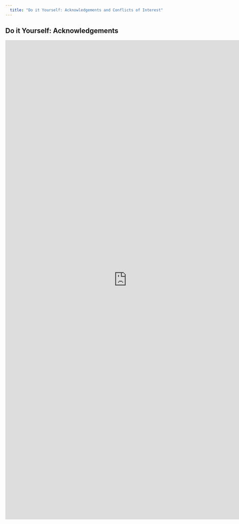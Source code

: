 ```yaml
---
  title: "Do it Yourself: Acknowledgements and Conflicts of Interest"
---
```


##  Do it Yourself: Acknowledgements

<iframe src="https://docs.google.com/forms/d/e/1FAIpQLSfXXgmtNum5gTCPLUzYywTeRu06FM09qJMqf-o8M1yrKgOC9g/viewform?usp=sf_link" width="760" height="1500" frameborder="0" marginheight="0" marginwidth="0">Loading...</iframe>
